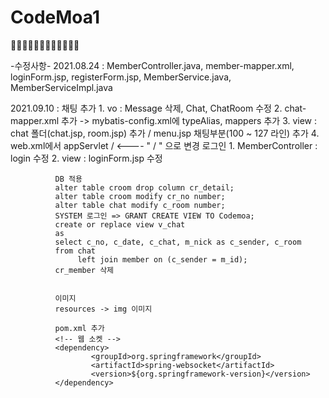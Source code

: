# CodeMoa1
👨‍💻👨‍💻👨‍💻👨‍💻👨‍💻👨‍💻

-수정사항-
2021.08.24 : MemberController.java, member-mapper.xml, loginForm.jsp, registerForm.jsp, MemberService.java, MemberServiceImpl.java

2021.09.10 : 채팅 추가 
              1. vo : Message 삭제, Chat, ChatRoom 수정
              2. chat-mapper.xml 추가 -> mybatis-config.xml에 typeAlias, mappers 추가
              3. view : chat 폴더(chat.jsp, room.jsp) 추가 / menu.jsp 채팅부분(100 ~ 127 라인) 추가
              4. web.xml에서 <servlet-mapping>
                              <servlet-name>appServlet</servlet-name>
                              <url-pattern>/</url-pattern>     <---- " / " 으로 변경
                            </servlet-mapping>
              로그인
              1. MemberController : login 수정
              2. view : loginForm.jsp 수정
  
  
              DB 적용
              alter table croom drop column cr_detail;
              alter table croom modify cr_no number;
              alter table chat modify c_room number;
              SYSTEM 로그인 => GRANT CREATE VIEW TO Codemoa;
              create or replace view v_chat
              as
              select c_no, c_date, c_chat, m_nick as c_sender, c_room
              from chat
                   left join member on (c_sender = m_id);
              cr_member 삭제
     

              이미지
              resources -> img 이미지 
              
              pom.xml 추가
              <!-- 웹 소켓 -->
              <dependency>
                      <groupId>org.springframework</groupId>
                      <artifactId>spring-websocket</artifactId>
                      <version>${org.springframework-version}</version>
              </dependency>
